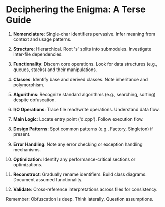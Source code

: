 # Deciphering the Enigma: A Terse Guide

1. **Nomenclature**: Single-char identifiers pervasive. Infer meaning from context and usage patterns.

2. **Structure**: Hierarchical. Root 's' splits into submodules. Investigate inter-file dependencies.

3. **Functionality**: Discern core operations. Look for data structures (e.g., queues, stacks) and their manipulations.

4. **Classes**: Identify base and derived classes. Note inheritance and polymorphism.

5. **Algorithms**: Recognize standard algorithms (e.g., searching, sorting) despite obfuscation.

6. **I/O Operations**: Trace file read/write operations. Understand data flow.

7. **Main Logic**: Locate entry point ('d.cpp'). Follow execution flow.

8. **Design Patterns**: Spot common patterns (e.g., Factory, Singleton) if present.

9. **Error Handling**: Note any error checking or exception handling mechanisms.

10. **Optimization**: Identify any performance-critical sections or optimizations.

11. **Reconstruct**: Gradually rename identifiers. Build class diagrams. Document assumed functionality.

12. **Validate**: Cross-reference interpretations across files for consistency.

Remember: Obfuscation is deep. Think laterally. Question assumptions.
